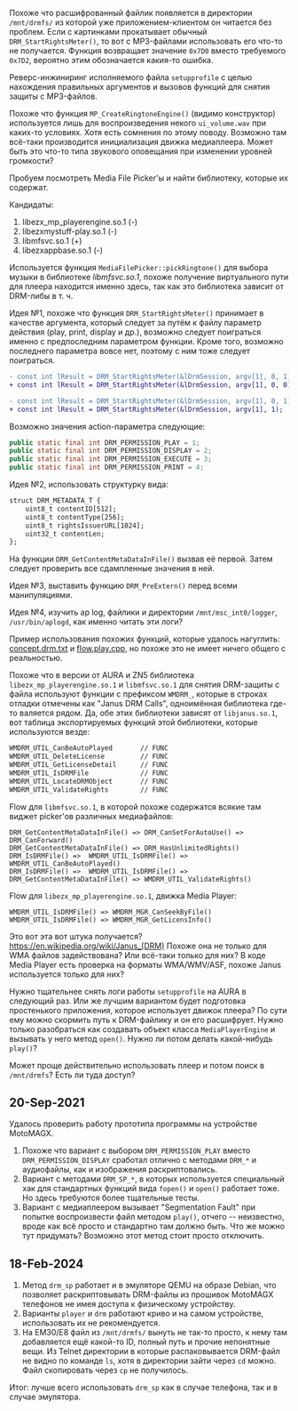 Похоже что расшифрованный файлик появляется в директории `/mnt/drmfs/` из которой уже приложением-клиентом он читается без проблем. Если с картинками прокатывает обычный `DRM_StartRightsMeter()`, то вот с MP3-файлами использовать его что-то не получается. Функция возвращает значение `0x7D0` вместо требуемого `0x7D2`, вероятно этим обозначается какия-то ошибка.

Реверс-инжиниринг исполняемого файла `setupprofile` с целью нахождения правильных аргументов и вызовов функций для снятия защиты с MP3-файлов.

Похоже что функция `MP_CreateRingtoneEngine()` (видимо конструктор) используется лишь для воспроизведения некого `ui_volume.wav` при каких-то условиях. Хотя есть сомнения по этому поводу. Возможно там всё-таки производится инициализация движка медиаплеера. Может быть это что-то типа звукового оповещания при изменении уровней громкости?

Пробуем посмотреть Media File Picker'ы и найти библиотеку, которые их содержат.

Кандидаты:
1. libezx_mp_playerengine.so.1 (-)
2. libezxmystuff-play.so.1 (-)
3. libmfsvc.so.1 (+)
4. libezxappbase.so.1 (-)

Используется функция `MediaFilePicker::pickRingtone()` для выбора музыки в библиотеке *libmfsvc.so.1*, похоже получение виртуального пути для плеера находится именно здесь, так как это библиотека зависит от DRM-либы в т. ч.

Идея №1, похоже что функция `DRM_StartRightsMeter()` принимает в качестве аргумента, который следует за путём к файлу параметр действия (play, print, display и др.), возможно следует поиграться именно с предпоследним параметром функции. Кроме того, возможно последнего параметра вовсе нет, поэтому с ним тоже следует поиграться.

```diff
- const int lResult = DRM_StartRightsMeter(&lDrmSession, argv[1], 0, 1);
+ const int lResult = DRM_StartRightsMeter(&lDrmSession, argv[1], 0, 0);
```

```diff
- const int lResult = DRM_StartRightsMeter(&lDrmSession, argv[1], 0, 1);
+ const int lResult = DRM_StartRightsMeter(&lDrmSession, argv[1], 1);
```

Возможно значения action-параметра следующие:

```java
public static final int DRM_PERMISSION_PLAY = 1;
public static final int DRM_PERMISSION_DISPLAY = 2;
public static final int DRM_PERMISSION_EXECUTE = 3;
public static final int DRM_PERMISSION_PRINT = 4;
```

Идея №2, использовать структурку вида:

```diff
struct DRM_METADATA_T {
    uint8_t contentID[512];
    uint8_t contentType[256];
    uint8_t rightsIssuerURL[1024];
    uint32_t contentLen;
};
```

На функции `DRM_GetContentMetaDataInFile()` вызвав её первой. Затем следует проверить все сдампленные значения в ней.

Идея №3, выставить функцию `DRM_PreExtern()` перед всеми манипуляциями.

Идея №4, изучить ap log, файлики и директории `/mnt/msc_int0/logger`, `/usr/bin/aplogd`, как именно читать эти логи?

Пример использования похожих функций, которые удалось нагуглить: [concept.drm.txt](https://github.com/rajdeokumarsingh/Notes/blob/5f8089970773b9ae9c33f2feafe9bf4e1363bc9c/computer.science/android/multimedia/drm/drm.pekall.2.2/concept.drm.txt) и [flow.play.cpp](https://github.com/rajdeokumarsingh/Notes/blob/5f8089970773b9ae9c33f2feafe9bf4e1363bc9c/computer.science/android/multimedia/drm/drm.pekall.2.2/flow/flow.play.cpp), но похоже это не имеет ничего общего с реальностью.

Похоже что в версии от AURA и ZN5 библиотека `libezx_mp_playerengine.so.1` и `libmfsvc.so.1` для снятия DRM-защиты с файла используют функции с префиксом `WMDRM_`, которые в строках отладки отмечены как "Janus DRM Calls", одноимённая библиотека где-то валяется рядом. Да, обе этих библиотеки зависят от `libjanus.so.1`, вот таблица экспортируемых функций этой библиотеки, которые используются везде:

```bash
WMDRM_UTIL_CanBeAutoPlayed		 // FUNC
WMDRM_UTIL_DeleteLicense		 // FUNC
WMDRM_UTIL_GetLicenseDetail		 // FUNC
WMDRM_UTIL_IsDRMFile			 // FUNC
WMDRM_UTIL_LocateDRMObject		 // FUNC
WMDRM_UTIL_ValidateRights		 // FUNC
```

Flow для `libmfsvc.so.1`, в которой похоже содержатся всякие там виджет picker'ов различных медиафайлов:

```
DRM_GetContentMetaDataInFile() => DRM_CanSetForAutoUse() => DRM_CanForward()
DRM_GetContentMetaDataInFile() => DRM_HasUnlimitedRights()
DRM_IsDRMFile() =>  WMDRM_UTIL_IsDRMFile() => WMDRM_UTIL_CanBeAutoPlayed()
DRM_IsDRMFile() =>  WMDRM_UTIL_IsDRMFile() => DRM_GetContentMetaDataInFile() => WMDRM_UTIL_ValidateRights()
```

Flow для `libezx_mp_playerengine.so.1`, движка Media Player:

```
WMDRM_UTIL_IsDRMFile() => WMDRM_MGR_CanSeekByFile()
WMDRM_UTIL_IsDRMFile() => WMDRM_MGR_GetLicensInfo()
```

Это вот эта вот штука получается? https://en.wikipedia.org/wiki/Janus_(DRM) Похоже она не только для WMA файлов задействована? Или всё-таки только для них? В коде Media Player есть проверка на форматы WMA/WMV/ASF, похоже Janus используется только для них?

Нужно тщательнее снять логи работы `setupprofile` на AURA в следующий раз. Или же лучшим вариантом будет подготовка простенького приложения, которое использует движок плеера? По сути ему можно скормить путь к DRM-файлику и он его расшифрует. Нужно только разобраться как создавать объект класса `MediaPlayerEngine` и вызывать у него метод `open()`. Нужно ли потом делать какой-нибудь `play()`?

Может проще действительно использовать плеер и потом поиск в `/mnt/drmfs`? Есть ли туда доступ?

## 20-Sep-2021

Удалось проверить работу прототипа программы на устройстве MotoMAGX.

1. Похоже что вариант с выбором `DRM_PERMISSION_PLAY` вместо `DRM_PERMISSION_DISPLAY` сработал отлично с методами `DRM_*` и аудиофайлы, как и изображения раскриптовались.
2. Вариант с методами `DRM_SP_*`, в которых используется специальный хак для стандартных функций вида `fopen()` и `open()` работает тоже. Но здесь требуются более тщательные тесты.
3. Вариант с медиаплеером вызывает "Segmentation Fault" при попытке воспроизвести файл методом `play()`, отчего -- неизвестно, вроде как всё просто и стандартно там должно быть. Что же можно тут придумать? Возможно этот метод стоит просто отключить.

## 18-Feb-2024

1. Метод `drm_sp` работает и в эмуляторе QEMU на образе Debian, что позволяет раскриптовывать DRM-файлы из прошивок MotoMAGX телефонов не имея доступа к физическому устройству.
2. Варианты `player` и `drm` работают криво и на самом устройстве, использовать их не рекомендуется.
3. На EM30/E8 файл из `/mnt/drmfs/` вынуть не так-то просто, к нему там добавляется ещё какой-то ID, полный путь и прочие непонятные вещи. Из Telnet директории в которые распаковывается DRM-файл не видно по команде `ls`, хотя в директории зайти через `cd` можно. Файл скопировать через `cp` не получилось.

Итог: лучше всего использовать `drm_sp` как в случае телефона, так и в случае эмулятора.

